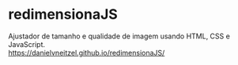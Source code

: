 # redimensionaJS
Ajustador de tamanho e qualidade de imagem usando HTML, CSS e JavaScript.
<br>
<a href="https://danielvneitzel.github.io/redimensionaJS/">https://danielvneitzel.github.io/redimensionaJS/</a>
